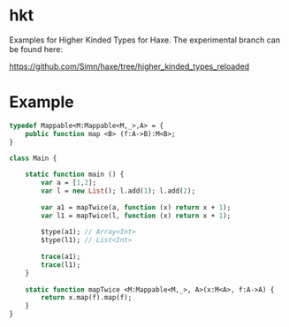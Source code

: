# hkt
Examples for Higher Kinded Types for Haxe. The experimental branch can be found here:

https://github.com/Simn/haxe/tree/higher_kinded_types_reloaded

# Example
```haxe
typedef Mappable<M:Mappable<M,_>,A> = {
    public function map <B> (f:A->B):M<B>;
}

class Main {
	
	static function main () {
		var a = [1,2];
		var l = new List(); l.add(1); l.add(2);
		
		var a1 = mapTwice(a, function (x) return x + 1);
		var l1 = mapTwice(l, function (x) return x + 1);
		
		$type(a1); // Array<Int>
		$type(l1); // List<Int>
		
		trace(a1);
		trace(l1);
	}
	
	static function mapTwice <M:Mappable<M,_>, A>(x:M<A>, f:A->A) {
		return x.map(f).map(f);
	}
}
```
